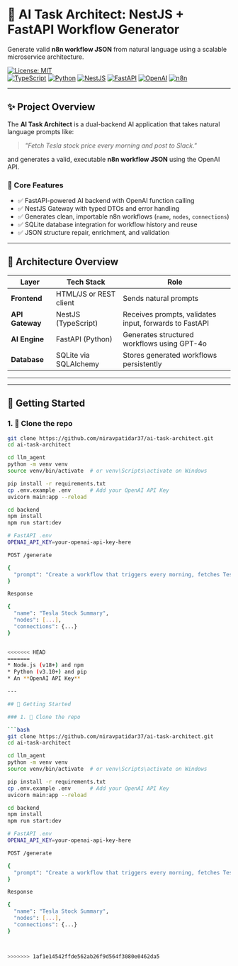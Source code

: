 # 🤖 AI Task Architect: NestJS + FastAPI Workflow Generator

Generate valid **n8n workflow JSON** from natural language using a scalable microservice architecture.

[![License: MIT](https://img.shields.io/badge/License-MIT-yellow.svg)](https://opensource.org/licenses/MIT)  
[![TypeScript](https://img.shields.io/badge/TypeScript-3178C6?style=for-the-badge&logo=typescript&logoColor=white)](https://www.typescriptlang.org/)
[![Python](https://img.shields.io/badge/Python-3776AB?style=for-the-badge&logo=python&logoColor=white)](https://www.python.org/)
[![NestJS](https://img.shields.io/badge/NestJS-E0234E?style=for-the-badge&logo=nestjs&logoColor=white)](https://nestjs.com/)
[![FastAPI](https://img.shields.io/badge/FastAPI-009688?style=for-the-badge&logo=fastapi&logoColor=white)](https://fastapi.tiangolo.com/)
[![OpenAI](https://img.shields.io/badge/OpenAI-412991?style=for-the-badge&logo=openai&logoColor=white)](https://openai.com/)
[![n8n](https://img.shields.io/badge/n8n-FE8040?style=for-the-badge&logo=n8n&logoColor=white)](https://n8n.io/)


---

## ✨ Project Overview

The **AI Task Architect** is a dual-backend AI application that takes natural language prompts like:

> _"Fetch Tesla stock price every morning and post to Slack."_

and generates a valid, executable **n8n workflow JSON** using the OpenAI API.

### 🔧 Core Features

- ✅ FastAPI-powered AI backend with OpenAI function calling
- ✅ NestJS Gateway with typed DTOs and error handling
- ✅ Generates clean, importable n8n workflows (`name`, `nodes`, `connections`)
- ✅ SQLite database integration for workflow history and reuse
- ✅ JSON structure repair, enrichment, and validation

---

## 🧱 Architecture Overview

| Layer | Tech Stack | Role |
|-------|------------|------|
| **Frontend** | HTML/JS or REST client | Sends natural prompts |
| **API Gateway** | NestJS (TypeScript) | Receives prompts, validates input, forwards to FastAPI |
| **AI Engine** | FastAPI (Python) | Generates structured workflows using GPT-4o |
| **Database** | SQLite via SQLAlchemy | Stores generated workflows persistently |

---

---

## 🚀 Getting Started

### 1. 🧠 Clone the repo

```bash
git clone https://github.com/niravpatidar37/ai-task-architect.git
cd ai-task-architect

cd llm_agent
python -m venv venv
source venv/bin/activate  # or venv\Scripts\activate on Windows

pip install -r requirements.txt
cp .env.example .env      # Add your OpenAI API Key
uvicorn main:app --reload

cd backend
npm install
npm run start:dev

# FastAPI .env
OPENAI_API_KEY=your-openai-api-key-here

POST /generate

{
  "prompt": "Create a workflow that triggers every morning, fetches Tesla's stock price, and posts it to Slack."
}

Response 

{
  "name": "Tesla Stock Summary",
  "nodes": [...],
  "connections": {...}
}


<<<<<<< HEAD
=======
* Node.js (v18+) and npm
* Python (v3.10+) and pip
* An **OpenAI API Key**

---

## 🚀 Getting Started

### 1. 🧠 Clone the repo

```bash
git clone https://github.com/niravpatidar37/ai-task-architect.git
cd ai-task-architect

cd llm_agent
python -m venv venv
source venv/bin/activate  # or venv\Scripts\activate on Windows

pip install -r requirements.txt
cp .env.example .env      # Add your OpenAI API Key
uvicorn main:app --reload

cd backend
npm install
npm run start:dev

# FastAPI .env
OPENAI_API_KEY=your-openai-api-key-here

POST /generate

{
  "prompt": "Create a workflow that triggers every morning, fetches Tesla's stock price, and posts it to Slack."
}

Response 

{
  "name": "Tesla Stock Summary",
  "nodes": [...],
  "connections": {...}
}



>>>>>>> 1af1e14542ffde562ab26f9d564f3080e0462da5
